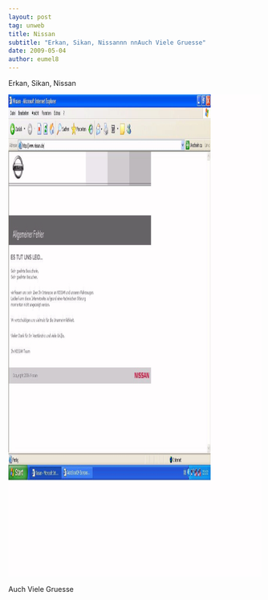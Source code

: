 ```yaml
---
layout: post
tag: unweb
title: Nissan
subtitle: "Erkan, Sikan, Nissannn nnAuch Viele Gruesse"
date: 2009-05-04
author: eumel8
---
```


Erkan, Sikan, Nissan

<img src="/images/nissan-web.jpg" alt="" title="" width="1280" height="960" />

Auch Viele Gruesse
